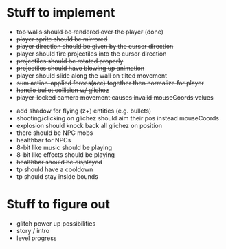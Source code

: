 # Stuff to implement
+ ~~top walls should be rendered over the player~~ (done)
+ ~~player sprite should be mirrored~~
+ ~~player direction should be given by the cursor direction~~
+ ~~player should fire projectiles into the cursor direction~~
+ ~~projectiles should be rotated properly~~
+ ~~projectiles should have blowing up animation~~
+ ~~player should slide along the wall on tilted movement~~
+ ~~sum action-applied forces(acc) together then normalize for player~~
+ ~~handle bullet collision w/ glichez~~
+ ~~player-locked camera movement causes invalid mouseCoords values~~
- add shadow for flying (z+) entities (e.g. bullets)
- shooting/clicking on glichez should aim their pos instead mouseCoords
- explosion should knock back all glichez on position
- there should be NPC mobs
- healthbar for NPCs
- 8-bit like music should be playing
- 8-bit like effects should be playing
- ~~healthbar should be displayed~~
- tp should have a cooldown
- tp should stay inside bounds

# Stuff to figure out
- glitch power up possibilities
- story / intro
- level progress

